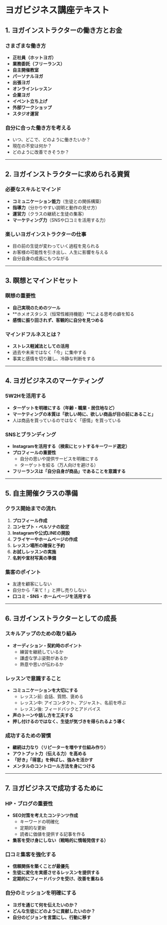 # ヨガビジネス講座テキスト

## 1. ヨガインストラクターの働き方とお金

### さまざまな働き方
- **正社員（ホットヨガ）**
- **業務委託（フリーランス）**
- **自主開催教室**
- **パーソナルヨガ**
- **出張ヨガ**
- **オンラインレッスン**
- **企業ヨガ**
- **イベント立ち上げ**
- **外部ワークショップ**
- **スタジオ運営**

### 自分に合った働き方を考える
- いつ、どこで、どのように働きたいか？
- 現在の不安は何か？
- どのように改善できそうか？

---

## 2. ヨガインストラクターに求められる資質

### 必要なスキルとマインド
- **コミュニケーション能力**（生徒との関係構築）
- **指導力**（分かりやすい説明と動作の見せ方）
- **運営力**（クラスの継続と生徒の集客）
- **マーケティング力**（SNSや口コミを活用する力）

### 楽しいヨガインストラクターの仕事
- 目の前の生徒が変わっていく過程を見られる
- お客様の可能性を引き出し、人生に影響を与える
- 自分自身の成長にもつながる

---

## 3. 瞑想とマインドセット

### 瞑想の重要性
- **自己実現のためのツール**
- **ホメオスタシス（恒常性維持機能）**による思考の癖を知る
- **感情に振り回されず、客観的に自分を見つめる**

### マインドフルネスとは？
- **ストレス軽減法としての活用**
- 過去や未来ではなく「今」に集中する
- 事実と感情を切り離し、冷静な判断をする

---

## 4. ヨガビジネスのマーケティング

### 5W2Hを活用する
- **ターゲットを明確にする（年齢・職業・居住地など）**
- **マーケティングの本質は「欲しい時に、欲しい商品が目の前にあること」**
- 人は商品を買っているのではなく「感情」を買っている

### SNSとブランディング
- **Instagramを活用する（検索にヒットするキーワード選定）**
- **プロフィールの重要性**
    - 自分の思いや提供サービスを明確にする
    - ターゲットを絞る（万人向けを避ける）
- **フリーランスは「自分自身が商品」であることを意識する**

---

## 5. 自主開催クラスの準備

### クラス開始までの流れ
1. **プロフィール作成**
2. **コンセプト・ペルソナの設定**
3. **Instagramや公式LINEの開設**
4. **フライヤーやホームページの作成**
5. **レッスン場所の確保と予約**
6. **お試しレッスンの実施**
7. **名刺や宣材写真の準備**

### 集客のポイント
- 友達を顧客にしない
- 自分から「来て！」と押し売りしない
- **口コミ・SNS・ホームページを活用する**

---

## 6. ヨガインストラクターとしての成長

### スキルアップのための取り組み
- **オーディション・契約時のポイント**
    - 練習を継続しているか
    - 謙虚な学ぶ姿勢があるか
    - 熱意や思いが伝わるか

### レッスンで意識すること
- **コミュニケーションを大切にする**
    - レッスン前: 会話、質問、褒める
    - レッスン中: アイコンタクト、アジャスト、名前を呼ぶ
    - レッスン後: フィードバックとアドバイス
- **声のトーンや話し方を工夫する**
- **押し付けるのではなく、生徒が気づきを得られるよう導く**

### 成功するための習慣
- **継続は力なり（リピーターを増やす仕組み作り）**
- **アウトプット力（伝える力）を高める**
- **「好き」「得意」を伸ばし、強みを活かす**
- **メンタルのコントロール方法を身につける**

---

## 7. ヨガビジネスで成功するために

### HP・ブログの重要性
- **SEO対策を考えたコンテンツ作成**
    - キーワードの明確化
    - 定期的な更新
    - 読者に価値を提供する記事を作る
- **集客を受け身にしない（戦略的に情報発信する）**

### 口コミ集客を強化する
- **信頼関係を築くことが最優先**
- **生徒に変化を実感させるレッスンを提供する**
- **定期的にフィードバックを受け、改善を重ねる**

### 自分のミッションを明確にする
- **ヨガを通じて何を伝えたいのか？**
- **どんな生徒にどのように貢献したいのか？**
- **自分のビジョンを言葉にし、行動に移す**
